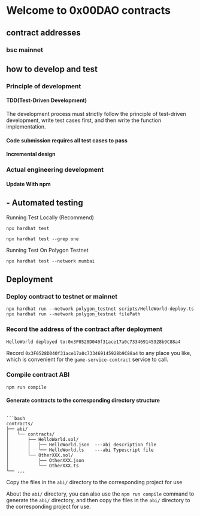 # Welcome to 0x00DAO contracts

## contract addresses

### bsc mainnet

## how to develop and test

### Principle of development

#### TDD(Test-Driven Development)

The development process must strictly follow the principle of test-driven development, write test cases first, and then write the function implementation.

#### Code submission requires all test cases to pass

#### Incremental design

### Actual engineering development

#### Update With npm

## - Automated testing

Running Test Locally (Recommend)

```shell
npx hardhat test
```

```shell
npx hardhat test --grep one
```

Running Test On Polygon Testnet

```shell
npx hardhat test --network mumbai
```

## Deployment

### Deploy contract to testnet or mainnet

```shell
npx hardhat run --network polygon_testnet scripts/HelloWorld-deploy.ts
npx hardhat run --network polygon_testnet filePath
```

### Record the address of the contract after deployment

```shell
HelloWorld deployed to:0x3F0528D040f31ace17a0c733469145928b9C88a4
```

Record `0x3F0528D040f31ace17a0c733469145928b9C88a4` to any place you like, which is convenient for the `game-service-contract` service to call.

### Compile contract ABI

```shell
npm run compile
```

#### Generate contracts to the corresponding directory structure

````shell

```bash
contracts/
├── abi/
│   └── contracts/
│       ├── HelloWorld.sol/
│       │   ├── HelloWorld.json  ---abi description file
│       │   └── HelloWorld.ts    ---abi Typescript file
│       └── OtherXXX.sol/
│           ├── OtherXXX.json
│           └── OtherXXX.ts
└── ...
````

Copy the files in the `abi/` directory to the corresponding project for use

About the `abi/` directory, you can also use the `npm run compile` command to generate the `abi/` directory, and then copy the files in the `abi/` directory to the corresponding project for use.
